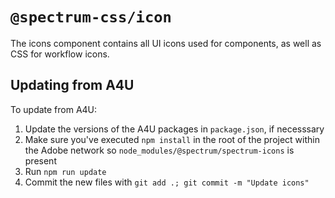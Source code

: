# `@spectrum-css/icon`

The icons component contains all UI icons used for components, as well as CSS for workflow icons.

## Updating from A4U

To update from A4U:

1. Update the versions of the A4U packages in `package.json`, if necesssary
1. Make sure you've executed `npm install` in the root of the project within the Adobe network so `node_modules/@spectrum/spectrum-icons` is present
1. Run `npm run update`
1. Commit the new files with `git add .; git commit -m "Update icons"`
